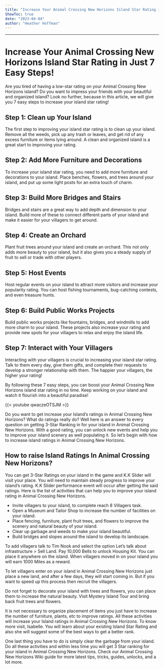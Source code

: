 ```yaml
---
title: "Increase Your Animal Crossing New Horizons Island Star Rating in Just 7 Easy Steps!"
ShowToc: true 
date: "2023-04-04"
author: "Heather Hoffman"
---
```

*****
# Increase Your Animal Crossing New Horizons Island Star Rating in Just 7 Easy Steps!

Are you tired of having a low-star rating on your Animal Crossing New Horizons island? Do you want to impress your friends with your beautiful and organized island? Look no further, because in this article, we will give you 7 easy steps to increase your island star rating!

## Step 1: Clean up Your Island

The first step to improving your island star rating is to clean up your island. Remove all the weeds, pick up any trash or leaves, and get rid of any excess furniture or items lying around. A clean and organized island is a great start to improving your rating.

## Step 2: Add More Furniture and Decorations

To increase your island star rating, you need to add more furniture and decorations to your island. Place benches, flowers, and trees around your island, and put up some light posts for an extra touch of charm.

## Step 3: Build More Bridges and Stairs

Bridges and stairs are a great way to add depth and dimension to your island. Build more of these to connect different parts of your island and make it easier for your villagers to get around.

## Step 4: Create an Orchard

Plant fruit trees around your island and create an orchard. This not only adds more beauty to your island, but it also gives you a steady supply of fruit to sell or trade with other players.

## Step 5: Host Events

Host regular events on your island to attract more visitors and increase your popularity rating. You can host fishing tournaments, bug-catching contests, and even treasure hunts.

## Step 6: Build Public Works Projects

Build public works projects like fountains, bridges, and windmills to add more charm to your island. These projects also increase your rating and provide new spots for your villagers to relax and enjoy the island life.

## Step 7: Interact with Your Villagers

Interacting with your villagers is crucial to increasing your island star rating. Talk to them every day, give them gifts, and complete their requests to develop a stronger relationship with them. The happier your villagers, the higher your rating!

By following these 7 easy steps, you can boost your Animal Crossing New Horizons island star rating in no time. Keep working on your island and watch it flourish into a beautiful paradise!

{{< youtube qwaczeOTSJM >}} 



Do you want to get increase your Island’s ratings in Animal Crossing New Horizons? What do ratings really do? Well here is an answer to every question on getting 3-Star Ranking in for your island in Animal Crossing New Horizons. With a good rating, you can unlock new events and help you to improve your island scenery as well populating it. So let’s begin with how to increase island ratings in Animal Crossing New Horizons.
 
## How to raise Island Ratings In Animal Crossing New Horizons?
 
You can get 3-Star Ratings on your island in the game and K.K Slider will visit your place. You will need to maintain steady progress to improve your island’s rating. K.K Slider performance event will occur after getting the said ratings. Here is the list of activities that can help you to improve your island rating in Animal Crossing New Horizons.
 
- Invite villagers to your island, to complete reach 8 Villagers task.
 - Open a Museum and Tailor Shop to increase the number of facilities on your island.
 - Place fencing, furniture, plant fruit trees, and flowers to improve the scenery and natural beauty of your island.
 - Clear up garbage and weeds to make your island beautiful.
 - Build bridges and slopes around the island to develop its landscape.

 
To add villagers talk to Tim Nook and select the option Let’s talk about infrastructure > Sell Land. Pay 10,000 Bells to unlock Housing Kit. You can place it anywhere on the island. When villagers moved in on your island you will earn 1000 Miles as a reward.
 
To let villagers enter on your island in Animal Crossing New Horizons just place a new land, and after a few days, they will start coming in. But if you want to speed up this process then recruit the villagers.
 
Do not forget to decorate your island with trees and flowers, you can place them to increase the natural beauty. Visit Mystery Island Tour and bring back fruit trees and flowers.
 
It is not necessary to organize placement of items you just have to increase the number of furniture, plants, etc to improve ratings. All these activities will increase your Island ratings in Animal Crossing New Horizons. To know more visit, Isabelle. You will learn about your existing Island Star Rating and also she will suggest some of the best ways to get a better rank.
 
One last thing you have to do is simply clear the garbage from your island. Do all these activities and within less time you will get 3 Star ranking for your island in Animal Crossing New Horizons. Check our Animal Crossing New Horizons Wiki guide for more latest tips, tricks, guides, unlocks, and a lot more.




